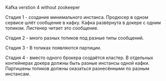 Kafka verstion 4 without zookeeper

Стадия 1 - создание минимального инстанса. 
Продюсер в одном сервисе шлёт сообщение в кафку. 
Кафка развёрнута в докере с одним топиком. Листенер читает это сообщение.

Стадия 2 - много разных топиков под разные типы сообщений.

Стадия 3 - В топиках появляются партиции. 

Стадия 4 - вместо одного брокера создаётся кластер. 
В отдельных контейнерах докера должны быть разные инстансы одной кафки. 
Партишены топиков должны оказаться разнесёнными по разным инстансам. 
